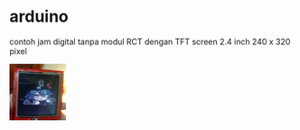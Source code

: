 # arduino
contoh jam digital tanpa modul RCT dengan TFT screen 2.4 inch 240 x 320 pixel


<img src="https://github.com/agungsoboru/arduino/blob/main/photo_2024-02-15_05-58-11.jpg" width="100" height="100">
